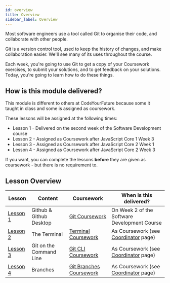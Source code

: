 ```yaml
---
id: overview
title: Overview
sidebar_label: Overview
---
```


Most software engineers use a tool called Git to organise their code, and collaborate with other people.

Git is a version control tool, used to keep the history of changes, and make collaboration easier. We'll see many of its uses throughout the course.

Each week, you're going to use Git to get a copy of your Coursework exercises, to submit your solutions, and to get feedback on your solutions. Today, you're going to learn how to do these things.

## How is this module delivered?

This module is different to others at CodeYourFuture because some it taught in class and some is assigned as coursework.

These lessons will be assigned at the following times:

- Lesson 1 - Delivered on the second week of the Software Development course
- Lesson 2 - Assigned as Coursework after JavaScript Core 1 Week 3
- Lesson 3 - Assigned as Coursework after JavaScript Core 2 Week 1
- Lesson 4 - Assigned as Coursework after JavaScript Core 2 Week 3

If you want, you can complete the lessons **before** they are given as coursework - but there is no requirement to.

## Lesson Overview

| Lesson                             | Content                 | Coursework                                     | When is this delivered?                               |
| ---------------------------------- | ----------------------- | ---------------------------------------------- | ----------------------------------------------------- |
| [Lesson 1](./desktop/lesson)       | Github & Github Desktop | [Git Coursework](./desktop/homework)           | On Week 2 of the Software Development Course          |
| [Lesson 2](./terminal/lesson)      | The Terminal            | [Terminal Coursework](./terminal/homework)     | As Coursework (see [Coordinator](./coordinator) page) |
| [Lesson 3](./cli/lesson)           | Git on the Command Line | [Git CLI Coursework](./cli/homework)           | As Coursework (see [Coordinator](./coordinator) page) |
| [Lesson 4](./branches/branches.md) | Branches                | [Git Branches Coursework](./branches/homework) | As Coursework (see [Coordinator](./coordinator) page) |
